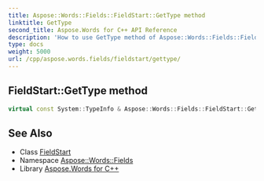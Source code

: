```yaml
---
title: Aspose::Words::Fields::FieldStart::GetType method
linktitle: GetType
second_title: Aspose.Words for C++ API Reference
description: 'How to use GetType method of Aspose::Words::Fields::FieldStart class in C++.'
type: docs
weight: 5000
url: /cpp/aspose.words.fields/fieldstart/gettype/
---
```

## FieldStart::GetType method




```cpp
virtual const System::TypeInfo & Aspose::Words::Fields::FieldStart::GetType() const override
```

## See Also

* Class [FieldStart](../)
* Namespace [Aspose::Words::Fields](../../)
* Library [Aspose.Words for C++](../../../)
